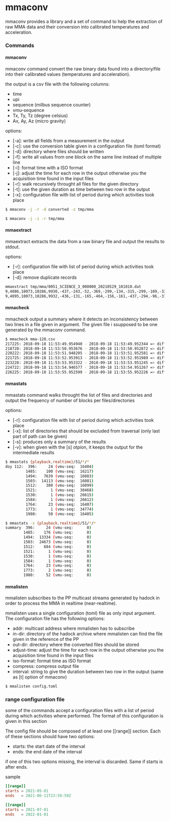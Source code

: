 # mmaconv

mmaconv provides a library and a set of command to help the extraction of raw MMA data and their conversion into calibrated temperatures and acceleration.

### Commands

#### mmaconv

mmaconv command convert the raw binary data found into a directory/file into their calibrated values (temperatures and acceleration).

the output is a csv file with the following columns:

* time
* upi
* sequence (milbus sequence counter)
* vmu-sequence
* Tx, Ty, Tz (degree celsius)
* Ax, Ay, Az (micro gravity)

options:

* [-a]: write all fields from a measurement in the output
* [-c]: use the conversion table given in a configuration file (toml format)
* [-d]: directory where files should be written
* [-f]: write all values from one block on the same line instead of multiple line
* [-i]: format time with a ISO format
* [-j]: adjust the time for each row in the output otherwise you the acquisition time found in the input files
* [-r]: walk recursively throught all files for the given directory
* [-t]: use the given duration as time between two row in the output
* [-x]: configuration file with list of period during which activities took place

```bash
$ mmaconv -j -r -d converted -z tmp/mma

$ mmaconv -j -i -r tmp/mma
```

#### mmaextract

mmaextract extracts the data from a raw binary file and output the results to stdout.

options:

* [-r]: configuration file with list of period during which activities took place
* [-d]: remove duplicate records

```bash
mmaextract tmp/mma/0051_SCIENCE_3_000000_20210529_101010.dat
9,4086,10073,10286,9930,-437,-243,-52,-369,-299,-134,-315,-299,-109,-336,-283,-20,-355,-293,-39,-373,-276,-19,-422,-286,-28,-457,-219,-68,-450,-135,-133
9,4095,10073,10286,9932,-436,-131,-165,-464,-156,-161,-437,-294,-96,-376,-351,-73,-326,-334,-36,-355,-284,-25,-361,-250,-1,-393,-220,-33,-412,-175,-60
```

#### mmacheck

mmacheck output a summary where it detects an inconsistency between two lines in a file given in argument. The given file i ssupposed to be one generated by the mmaconv command.

```bash
$ mmacheck mma-128.csv
217225: 2018-09-18 11:53:49.954940 - 2018-09-18 11:53:49.952344 => diff:   -2.596ms (prev:  56167, curr:  56176, delta:      9)
218728: 2018-09-18 11:53:50.953676 - 2018-09-18 11:53:50.952872 => diff:     -804µs (prev:  57670, curr:  57679, delta:      9)
220222: 2018-09-18 11:53:51.948205 - 2018-09-18 11:53:51.952581 => diff:    4.376ms (prev:  59164, curr:  59173, delta:      9)
221725: 2018-09-18 11:53:52.953913 - 2018-09-18 11:53:52.951989 => diff:   -1.924ms (prev:  60667, curr:  60676, delta:      9)
223228: 2018-09-18 11:53:53.953322 - 2018-09-18 11:53:53.951245 => diff:   -2.077ms (prev:  62170, curr:  62179, delta:      9)
224722: 2018-09-18 11:53:54.946577 - 2018-09-18 11:53:54.951267 => diff:     4.69ms (prev:  63664, curr:  63673, delta:      9)
226225: 2018-09-18 11:53:55.952599 - 2018-09-18 11:53:55.952226 => diff:     -373µs (prev:  65167, curr:  65176, delta:      9)
```

#### mmastats

mmastats command walks throught the list of files and directories and output the frequency of number of blocks per files/directories

options:

* [-r]: configuration file with list of period during which activities took place
* [-x]: list of directories that should be excluded from traversal (only last part of path can be given)
* [-s]: produces only a summary of the results
* [-v]: when given with the [s] otpion, it keeps the output for the intermediate results

```bash
$ mmastats {playback,realtime}/51/*/*
doy 112:  396:     24 (vmu-seq:  16404)
         1485:    100 (vmu-seq:  16217)
         1494:   7639 (vmu-seq:  16083)
         1503:  14113 (vmu-seq:  16081)
         1512:    380 (vmu-seq:  16099)
         1521:      1 (vmu-seq:  30468)
         1530:      1 (vmu-seq:  26615)
         1584:      1 (vmu-seq:  26612)
         1764:     23 (vmu-seq:  16407)
         1773:      1 (vmu-seq:  34774)
         1980:     50 (vmu-seq:  16405)

$ mmastats -s {playback,realtime}/51/*/*
summary  396:     24 (vmu-seq:      0)
        1485:    176 (vmu-seq:      0)
        1494:  13334 (vmu-seq:      0)
        1503:  24673 (vmu-seq:      0)
        1512:    684 (vmu-seq:      0)
        1521:      1 (vmu-seq:      0)
        1530:      1 (vmu-seq:      0)
        1584:      1 (vmu-seq:      0)
        1764:     23 (vmu-seq:      0)
        1773:      2 (vmu-seq:      0)
        1980:     52 (vmu-seq:      0)
```

#### mmalisten

mmalisten subscribes to the PP multicast streams generated by hadock in order to process the MMA in realtime (near-realtime).

mmalisten uses a single configuration (toml) file as only input argument. The configuration file has the following options:

* addr: multicast address where mmalisten has to subscribe
* in-dir: directory of the hadock archive where mmalisten can find the file given in the reference of the PP
* out-dir: directory where the converted files should be stored
* adjust-time: adjust the time for each row in the output otherwise you the acquisition time found in the input files
* iso-format: format time as ISO format
* compress: compress output file
* interval: string to give the duration between two row in the output (same as [t] option of mmaconv)

```bash
$ mmalisten config.toml
```

### range configuration file

some of the commands accept a configuration files with a list of period during which activities where performed. The format of this configuration is given in this section

The config file should be composed of at least one [[range]] section. Each of these sections should have two options:

* starts: the start date of the interval
* ends: the end date of the interval

if one of this two options missing, the interval is discarded. Same if starts is after ends.

sample

```toml
[[range]]
starts = 2021-05-01
ends   = 2021-06-11T23:59:59Z

[[range]]
starts = 2021-07-01
ends   = 2022-01-01
```
